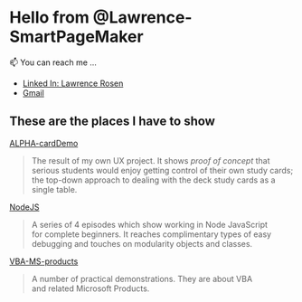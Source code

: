 <h1>Hello from  @Lawrence-SmartPageMaker</h1>
📫 You can reach me ...
<ul name='reaching me'>
  <li>
    <a href='https://www.linkedin.com/in/lawrence-rosen-412467156'>
      Linked In: Lawrence Rosen
    </a> 
  </li>
  <li>
    <a href="mailto:lawrenceusrwork@gmail.com">
      Gmail
    </a>
  </li>
</ul>
<h2>These are the places I have to show</h2>

  
  <a href="https://github.com/Lawrence-SmartPageMaker/ALPHA-cardDemo">
    ALPHA-cardDemo
  </a>
  <blockquote name="ALPHA-cardDemo">
    <p>
      The result of my own UX project. It shows <em>proof of concept</em> that
      serious students would enjoy getting control of their own study cards; the
      top-down approach to dealing with the deck study cards as a single table.
    </p>
  </blockquote> 

  <a href="https://github.com/Lawrence-SmartPageMaker/Lawrence-SmartPageMaker/tree/main/NodeJS">
    NodeJS
  </a>
  <blockquote name='NodeJS'>
    <p>
      A series of 4 episodes which show working in Node JavaScript<br>
      for complete beginners. It reaches complimentary types of easy<br>
      debugging and touches on modularity objects and classes.
    </p>
  </blockquote> 

  <a href="https://github.com/Lawrence-SmartPageMaker/VBA-MS-products">
    VBA-MS-products
  </a>
  <blockquote name="VBA-MS-products">
    <p>
      A number of practical demonstrations. They are about VBA<br>
      and related Microsoft Products.
    </p>
  </blockquote> 



<!---
Lawrence-SmartPageMaker/Lawrence-SmartPageMaker is a ✨ special ✨ repository because its `README.md` (this file) appears on your GitHub profile.
You can click the Preview link to take a look at your changes.
--->
